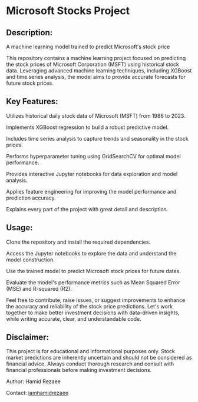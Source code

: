 # Microsoft Stocks Project

## Description: 
A machine learning model trained to predict Microsoft's stock price

This repository contains a machine learning project focused on predicting the stock prices of Microsoft Corporation (MSFT) using historical stock data. Leveraging advanced machine learning techniques, including XGBoost and time series analysis, the model aims to provide accurate forecasts for future stock prices.

## Key Features:

Utilizes historical daily stock data of Microsoft (MSFT) from 1986 to 2023.

Implements XGBoost regression to build a robust predictive model.

Includes time series analysis to capture trends and seasonality in the stock prices.

Performs hyperparameter tuning using GridSearchCV for optimal model performance.

Provides interactive Jupyter notebooks for data exploration and model analysis.

Applies feature engineering for improving the model performance and prediction accuracy. 

Explains every part of the project with great detail and description.

## Usage:

Clone the repository and install the required dependencies.

Access the Jupyter notebooks to explore the data and understand the model construction.

Use the trained model to predict Microsoft stock prices for future dates.

Evaluate the model's performance metrics such as Mean Squared Error (MSE) and R-squared (R2).

Feel free to contribute, raise issues, or suggest improvements to enhance the accuracy and reliability of the stock price predictions. 
Let's work together to make better investment decisions with data-driven insights, while writing accurate, clear, and understandable code. 

## Disclaimer:
This project is for educational and informational purposes only. Stock market predictions are inherently uncertain and should not be considered as financial advice. Always conduct thorough research and consult with financial professionals before making investment decisions.

Author: Hamid Rezaee

Contact: [iamhamidrezaee](https://github.com/iamhamidrezaee)
